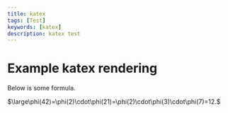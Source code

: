 ```yaml
---
title: katex
tags: [Test]
keywords: [katex]
description: katex test
---
```


# Example katex rendering
Below is some formula.

$\large\phi(42)=\phi(2)\cdot\phi(21)=\phi(2)\cdot\phi(3)\cdot\phi(7)=12.$

